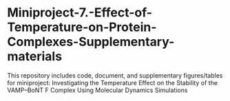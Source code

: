 # Miniproject-7.-Effect-of-Temperature-on-Protein-Complexes-Supplementary-materials
This repository includes code, document, and supplementary figures/tables for miniproject: Investigating the Temperature Effect on the Stability of the VAMP–BoNT F Complex Using Molecular Dynamics Simulations
